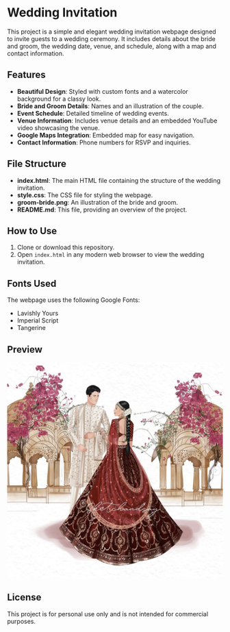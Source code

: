 # Wedding Invitation

This project is a simple and elegant wedding invitation webpage designed to invite guests to a wedding ceremony. It includes details about the bride and groom, the wedding date, venue, and schedule, along with a map and contact information.

## Features

- **Beautiful Design**: Styled with custom fonts and a watercolor background for a classy look.
- **Bride and Groom Details**: Names and an illustration of the couple.
- **Event Schedule**: Detailed timeline of wedding events.
- **Venue Information**: Includes venue details and an embedded YouTube video showcasing the venue.
- **Google Maps Integration**: Embedded map for easy navigation.
- **Contact Information**: Phone numbers for RSVP and inquiries.

## File Structure

- **index.html**: The main HTML file containing the structure of the wedding invitation.
- **style.css**: The CSS file for styling the webpage.
- **groom-bride.png**: An illustration of the bride and groom.
- **README.md**: This file, providing an overview of the project.

## How to Use

1. Clone or download this repository.
2. Open `index.html` in any modern web browser to view the wedding invitation.

## Fonts Used

The webpage uses the following Google Fonts:
- Lavishly Yours
- Imperial Script
- Tangerine

## Preview

![Preview](groom-bride.png)

## License

This project is for personal use only and is not intended for commercial purposes.